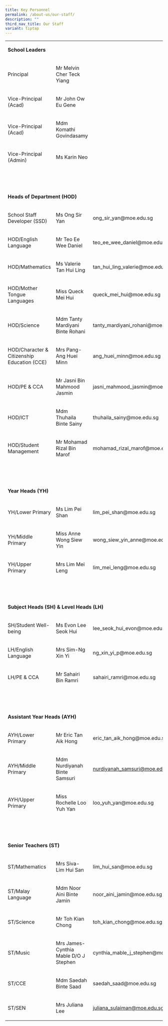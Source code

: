```yaml
---
title: Key Personnel
permalink: /about-us/our-staff/
description: ""
third_nav_title: Our Staff
variant: tiptap
---
```

<table style="minWidth: 75px">
<colgroup>
<col>
<col>
<col>
</colgroup>
<tbody>
<tr>
<td rowspan="1" colspan="3">
<p><strong>School Leaders</strong>
</p>
</td>
</tr>
<tr>
<td rowspan="1" colspan="1">
<p>Principal</p>
</td>
<td rowspan="1" colspan="1">
<p>Mr Melvin Cher Teck Yiang</p>
</td>
<td rowspan="1" colspan="1">
<p>&nbsp;</p>
</td>
</tr>
<tr>
<td rowspan="1" colspan="1">
<p>Vice-Principal (Acad)</p>
</td>
<td rowspan="1" colspan="1">
<p>Mr John Ow Eu Gene</p>
</td>
<td rowspan="1" colspan="1">
<p>&nbsp;</p>
</td>
</tr>
<tr>
<td rowspan="1" colspan="1">
<p>Vice-Principal (Acad)</p>
</td>
<td rowspan="1" colspan="1">
<p>Mdm Komathi Govindasamy</p>
</td>
<td rowspan="1" colspan="1">
<p>&nbsp;</p>
</td>
</tr>
<tr>
<td rowspan="1" colspan="1">
<p>Vice-Principal (Admin)</p>
</td>
<td rowspan="1" colspan="1">
<p>Ms Karin Neo</p>
</td>
<td rowspan="1" colspan="1">
<p></p>
</td>
</tr>
<tr>
<td rowspan="1" colspan="3">
<p>&nbsp;</p>
</td>
</tr>
<tr>
<td rowspan="1" colspan="3">
<p><strong>Heads of Department (HOD)</strong>
</p>
</td>
</tr>
<tr>
<td rowspan="1" colspan="1">
<p>School Staff Developer (SSD)</p>
</td>
<td rowspan="1" colspan="1">
<p>Ms Ong Sir Yan</p>
</td>
<td rowspan="1" colspan="1">
<p><a rel="noopener noreferrer nofollow" target="_blank">ong_sir_yan@moe.edu.sg</a>
</p>
</td>
</tr>
<tr>
<td rowspan="1" colspan="1">
<p>HOD/English Language</p>
</td>
<td rowspan="1" colspan="1">
<p>Mr Teo Ee Wee Daniel</p>
</td>
<td rowspan="1" colspan="1">
<p><a rel="noopener noreferrer nofollow" target="_blank">teo_ee_wee_daniel@moe.edu.sg</a>
</p>
</td>
</tr>
<tr>
<td rowspan="1" colspan="1">
<p>HOD/Mathematics</p>
</td>
<td rowspan="1" colspan="1">
<p>Ms Valerie Tan Hui Ling</p>
</td>
<td rowspan="1" colspan="1">
<p><a rel="noopener noreferrer nofollow" target="_blank">tan_hui_ling_valerie@moe.edu.sg</a>
</p>
</td>
</tr>
<tr>
<td rowspan="1" colspan="1">
<p>HOD/Mother Tongue Languages</p>
</td>
<td rowspan="1" colspan="1">
<p>Miss Queck Mei Hui</p>
</td>
<td rowspan="1" colspan="1">
<p><a rel="noopener noreferrer nofollow" target="_blank">queck_mei_hui@moe.edu.sg</a>
</p>
</td>
</tr>
<tr>
<td rowspan="1" colspan="1">
<p>HOD/Science</p>
</td>
<td rowspan="1" colspan="1">
<p>Mdm Tanty Mardiyani Binte Rohani</p>
</td>
<td rowspan="1" colspan="1">
<p><a rel="noopener noreferrer nofollow" target="_blank">tanty_mardiyani_rohani@moe.edu.sg</a>
</p>
</td>
</tr>
<tr>
<td rowspan="1" colspan="1">
<p>HOD/Character &amp; Citizenship Education (CCE)</p>
</td>
<td rowspan="1" colspan="1">
<p>Mrs Pang-Ang Huei Minn</p>
</td>
<td rowspan="1" colspan="1">
<p><a rel="noopener noreferrer nofollow" target="_blank">ang_huei_minn@moe.edu.sg</a>
</p>
</td>
</tr>
<tr>
<td rowspan="1" colspan="1">
<p>HOD/PE &amp; CCA</p>
</td>
<td rowspan="1" colspan="1">
<p>Mr Jasni Bin Mahmood Jasmin</p>
</td>
<td rowspan="1" colspan="1">
<p><a rel="noopener noreferrer nofollow" target="_blank">jasni_mahmood_jasmin@moe.edu.sg</a>
</p>
</td>
</tr>
<tr>
<td rowspan="1" colspan="1">
<p>HOD/ICT</p>
</td>
<td rowspan="1" colspan="1">
<p>Mdm Thuhaila Binte Sainy</p>
</td>
<td rowspan="1" colspan="1">
<p><a rel="noopener noreferrer nofollow" target="_blank">thuhaila_sainy@moe.edu.sg</a>
</p>
</td>
</tr>
<tr>
<td rowspan="1" colspan="1">
<p>HOD/Student Management</p>
</td>
<td rowspan="1" colspan="1">
<p>Mr Mohamad Rizal Bin Marof</p>
</td>
<td rowspan="1" colspan="1">
<p><a rel="noopener noreferrer nofollow" target="_blank">mohamad_rizal_marof@moe.edu.sg</a>
</p>
</td>
</tr>
<tr>
<td rowspan="1" colspan="3">
<p>&nbsp;</p>
</td>
</tr>
<tr>
<td rowspan="1" colspan="3">
<p><strong>Year Heads (YH)</strong>
</p>
</td>
</tr>
<tr>
<td rowspan="1" colspan="1">
<p>YH/Lower Primary</p>
</td>
<td rowspan="1" colspan="1">
<p>Ms Lim Pei Shan</p>
</td>
<td rowspan="1" colspan="1">
<p><a rel="noopener noreferrer nofollow" target="_blank">lim_pei_shan@moe.edu.sg</a>
</p>
</td>
</tr>
<tr>
<td rowspan="1" colspan="1">
<p>YH/Middle Primary</p>
</td>
<td rowspan="1" colspan="1">
<p>Miss Anne Wong Siew Yin</p>
</td>
<td rowspan="1" colspan="1">
<p><a rel="noopener noreferrer nofollow" target="_blank">wong_siew_yin_anne@moe.edu.sg</a>
</p>
</td>
</tr>
<tr>
<td rowspan="1" colspan="1">
<p>YH/Upper Primary</p>
</td>
<td rowspan="1" colspan="1">
<p>Mrs Lim Mei Leng</p>
</td>
<td rowspan="1" colspan="1">
<p><a rel="noopener noreferrer nofollow" target="_blank">lim_mei_leng@moe.edu.sg</a>
</p>
</td>
</tr>
<tr>
<td rowspan="1" colspan="3">
<p>&nbsp;</p>
</td>
</tr>
<tr>
<td rowspan="1" colspan="3">
<p><strong>Subject Heads (SH) &amp; Level Heads (LH)</strong>
</p>
</td>
</tr>
<tr>
<td rowspan="1" colspan="1">
<p>SH/Student Well-being</p>
</td>
<td rowspan="1" colspan="1">
<p>Ms Evon Lee Seok Hui</p>
</td>
<td rowspan="1" colspan="1">
<p><a rel="noopener noreferrer nofollow" target="_blank">lee_seok_hui_evon@moe.edu.sg</a>
</p>
</td>
</tr>
<tr>
<td rowspan="1" colspan="1">
<p>LH/English Language</p>
</td>
<td rowspan="1" colspan="1">
<p>Mrs Sim-Ng Xin Yi</p>
</td>
<td rowspan="1" colspan="1">
<p><a rel="noopener noreferrer nofollow" target="_blank">ng_xin_yi_p@moe.edu.sg</a>
</p>
</td>
</tr>
<tr>
<td rowspan="1" colspan="1">
<p>LH/PE &amp; CCA</p>
</td>
<td rowspan="1" colspan="1">
<p>Mr Sahairi Bin Ramri</p>
</td>
<td rowspan="1" colspan="1">
<p><a rel="noopener noreferrer nofollow" target="_blank">sahairi_ramri@moe.edu.sg</a>
</p>
</td>
</tr>
<tr>
<td rowspan="1" colspan="3">
<p>&nbsp;</p>
</td>
</tr>
<tr>
<td rowspan="1" colspan="3">
<p><strong>Assistant Year Heads (AYH)</strong>
</p>
</td>
</tr>
<tr>
<td rowspan="1" colspan="1">
<p>AYH/Lower Primary</p>
</td>
<td rowspan="1" colspan="1">
<p>Mr Eric Tan Aik Hong</p>
</td>
<td rowspan="1" colspan="1">
<p><a rel="noopener noreferrer nofollow" target="_blank">eric_tan_aik_hong@moe.edu.sg</a>
</p>
</td>
</tr>
<tr>
<td rowspan="1" colspan="1">
<p>AYH/Middle Primary</p>
</td>
<td rowspan="1" colspan="1">
<p>Mdm Nurdiyanah Binte Samsuri</p>
</td>
<td rowspan="1" colspan="1">
<p><a href="mailto:nurdiyanah_samsuri@schools.gov.sg" rel="noopener noreferrer nofollow" target="_blank">nurdiyanah_samsuri@moe.edu.sg</a>
</p>
</td>
</tr>
<tr>
<td rowspan="1" colspan="1">
<p>AYH/Upper Primary</p>
</td>
<td rowspan="1" colspan="1">
<p>Miss Rochelle Loo Yuh Yan</p>
</td>
<td rowspan="1" colspan="1">
<p><a rel="noopener noreferrer nofollow" target="_blank">loo_yuh_yan@moe.edu.sg</a>
</p>
</td>
</tr>
<tr>
<td rowspan="1" colspan="3">
<p>&nbsp;</p>
</td>
</tr>
<tr>
<td rowspan="1" colspan="3">
<p><strong>Senior Teachers (ST)</strong>
</p>
</td>
</tr>
<tr>
<td rowspan="1" colspan="1">
<p>ST/Mathematics</p>
</td>
<td rowspan="1" colspan="1">
<p>Mrs Siva-Lim Hui San</p>
</td>
<td rowspan="1" colspan="1">
<p><a rel="noopener noreferrer nofollow" target="_blank">lim_hui_san@moe.edu.sg</a>
</p>
</td>
</tr>
<tr>
<td rowspan="1" colspan="1">
<p>ST/Malay Language</p>
</td>
<td rowspan="1" colspan="1">
<p>Mdm Noor Aini Binte Jamin</p>
</td>
<td rowspan="1" colspan="1">
<p><a rel="noopener noreferrer nofollow" target="_blank">noor_aini_jamin@moe.edu.sg</a>
</p>
</td>
</tr>
<tr>
<td rowspan="1" colspan="1">
<p>ST/Science</p>
</td>
<td rowspan="1" colspan="1">
<p>Mr Toh Kian Chong</p>
</td>
<td rowspan="1" colspan="1">
<p><a rel="noopener noreferrer nofollow" target="_blank">toh_kian_chong@moe.edu.sg</a>
</p>
</td>
</tr>
<tr>
<td rowspan="1" colspan="1">
<p>ST/Music</p>
</td>
<td rowspan="1" colspan="1">
<p>Mrs James-Cynthia Mable D/O J Stephen</p>
</td>
<td rowspan="1" colspan="1">
<p><a rel="noopener noreferrer nofollow" target="_blank">cynthia_mable_j_stephen@moe.edu.sg</a>
</p>
</td>
</tr>
<tr>
<td rowspan="1" colspan="1">
<p>ST/CCE</p>
</td>
<td rowspan="1" colspan="1">
<p>Mdm Saedah Binte Saad</p>
</td>
<td rowspan="1" colspan="1">
<p><a rel="noopener noreferrer nofollow" target="_blank">saedah_saad@moe.edu.sg</a>
</p>
</td>
</tr>
<tr>
<td rowspan="1" colspan="1">
<p>ST/SEN</p>
</td>
<td rowspan="1" colspan="1">
<p>Mrs Juliana Lee</p>
</td>
<td rowspan="1" colspan="1">
<p><a href="mailto:juliana_sulaiman@schools.gov.sg" rel="noopener noreferrer nofollow" target="_blank">juliana_sulaiman@moe.edu.sg</a>
</p>
</td>
</tr>
</tbody>
</table>
<p></p>